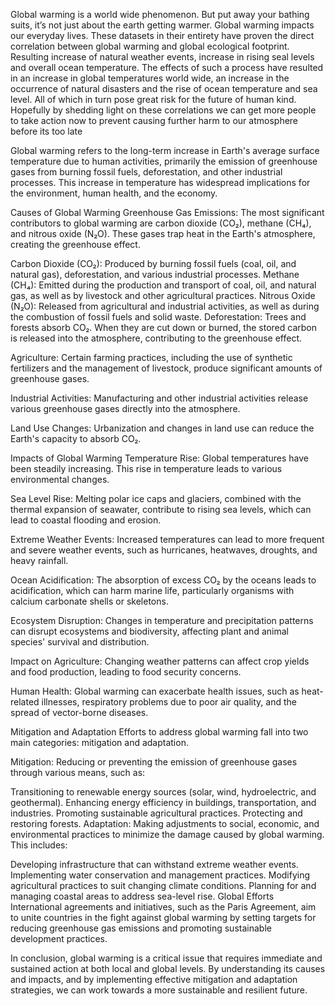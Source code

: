 Global warming is a world wide phenomenon. But put away your bathing suits, it’s not just about the earth getting warmer. Global warming impacts our everyday lives. These datasets in their entirety have proven the direct correlation between global warming and global ecological footprint. Resulting increase of natural weather events, increase in rising seal levels and  overall ocean temperature. The effects of such a process have resulted in  an increase in global temperatures world wide, an increase in the occurrence of natural disasters and the rise of ocean temperature and sea level. All of which in turn pose great risk for the future of human kind.  Hopefully by shedding light on these correlations we can get more people to take action now to prevent causing further harm to our atmosphere before its too late

Global warming refers to the long-term increase in Earth's average surface temperature due to human activities, primarily the emission of greenhouse gases from burning fossil fuels, deforestation, and other industrial processes. This increase in temperature has widespread implications for the environment, human health, and the economy.

Causes of Global Warming
Greenhouse Gas Emissions: The most significant contributors to global warming are carbon dioxide (CO₂), methane (CH₄), and nitrous oxide (N₂O). These gases trap heat in the Earth's atmosphere, creating the greenhouse effect.

Carbon Dioxide (CO₂): Produced by burning fossil fuels (coal, oil, and natural gas), deforestation, and various industrial processes.
Methane (CH₄): Emitted during the production and transport of coal, oil, and natural gas, as well as by livestock and other agricultural practices.
Nitrous Oxide (N₂O): Released from agricultural and industrial activities, as well as during the combustion of fossil fuels and solid waste.
Deforestation: Trees and forests absorb CO₂. When they are cut down or burned, the stored carbon is released into the atmosphere, contributing to the greenhouse effect.

Agriculture: Certain farming practices, including the use of synthetic fertilizers and the management of livestock, produce significant amounts of greenhouse gases.

Industrial Activities: Manufacturing and other industrial activities release various greenhouse gases directly into the atmosphere.

Land Use Changes: Urbanization and changes in land use can reduce the Earth's capacity to absorb CO₂.

Impacts of Global Warming
Temperature Rise: Global temperatures have been steadily increasing. This rise in temperature leads to various environmental changes.

Sea Level Rise: Melting polar ice caps and glaciers, combined with the thermal expansion of seawater, contribute to rising sea levels, which can lead to coastal flooding and erosion.

Extreme Weather Events: Increased temperatures can lead to more frequent and severe weather events, such as hurricanes, heatwaves, droughts, and heavy rainfall.

Ocean Acidification: The absorption of excess CO₂ by the oceans leads to acidification, which can harm marine life, particularly organisms with calcium carbonate shells or skeletons.

Ecosystem Disruption: Changes in temperature and precipitation patterns can disrupt ecosystems and biodiversity, affecting plant and animal species' survival and distribution.

Impact on Agriculture: Changing weather patterns can affect crop yields and food production, leading to food security concerns.

Human Health: Global warming can exacerbate health issues, such as heat-related illnesses, respiratory problems due to poor air quality, and the spread of vector-borne diseases.

Mitigation and Adaptation
Efforts to address global warming fall into two main categories: mitigation and adaptation.

Mitigation: Reducing or preventing the emission of greenhouse gases through various means, such as:

Transitioning to renewable energy sources (solar, wind, hydroelectric, and geothermal).
Enhancing energy efficiency in buildings, transportation, and industries.
Promoting sustainable agricultural practices.
Protecting and restoring forests.
Adaptation: Making adjustments to social, economic, and environmental practices to minimize the damage caused by global warming. This includes:

Developing infrastructure that can withstand extreme weather events.
Implementing water conservation and management practices.
Modifying agricultural practices to suit changing climate conditions.
Planning for and managing coastal areas to address sea-level rise.
Global Efforts
International agreements and initiatives, such as the Paris Agreement, aim to unite countries in the fight against global warming by setting targets for reducing greenhouse gas emissions and promoting sustainable development practices.

In conclusion, global warming is a critical issue that requires immediate and sustained action at both local and global levels. By understanding its causes and impacts, and by implementing effective mitigation and adaptation strategies, we can work towards a more sustainable and resilient future.
